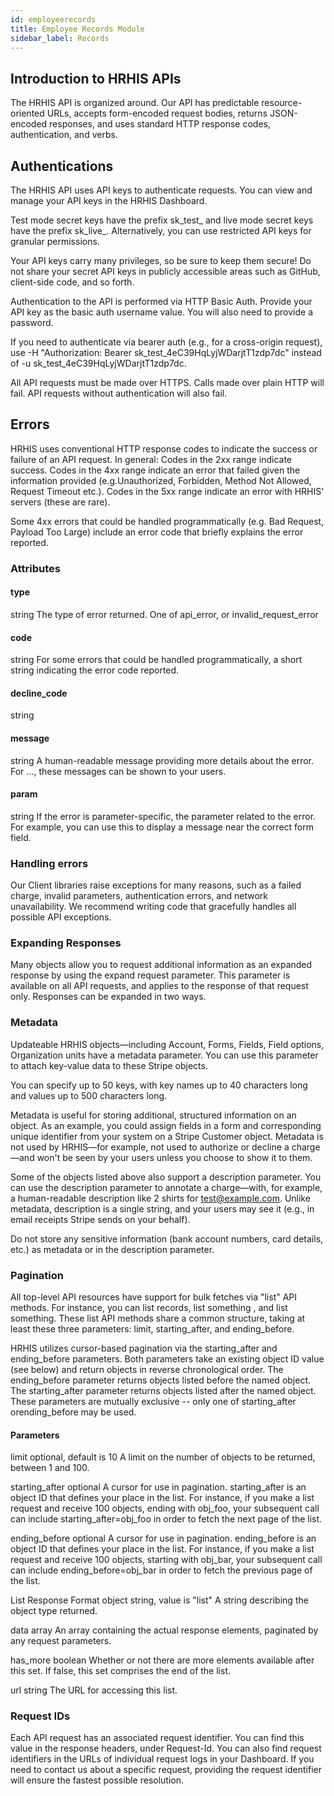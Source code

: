 ```yaml
---
id: employeerecords
title: Employee Records Module
sidebar_label: Records
---
```


## Introduction to HRHIS APIs 

The HRHIS API is organized around. Our API has predictable resource-oriented URLs, accepts form-encoded request bodies, returns JSON-encoded responses, and uses standard HTTP response codes, authentication, and verbs.

## Authentications
The HRHIS API uses API keys to authenticate requests. You can view and manage your API keys in the HRHIS Dashboard.

Test mode secret keys have the prefix sk_test_ and live mode secret keys have the prefix sk_live_. Alternatively, you can use restricted API keys for granular permissions.

Your API keys carry many privileges, so be sure to keep them secure! Do not share your secret API keys in publicly accessible areas such as GitHub, client-side code, and so forth.

Authentication to the API is performed via HTTP Basic Auth. Provide your API key as the basic auth username value. You will also need to provide a password.

If you need to authenticate via bearer auth (e.g., for a cross-origin request), use -H "Authorization: Bearer sk_test_4eC39HqLyjWDarjtT1zdp7dc" instead of -u sk_test_4eC39HqLyjWDarjtT1zdp7dc.

All API requests must be made over HTTPS. Calls made over plain HTTP will fail. API requests without authentication will also fail.

## Errors
HRHIS uses conventional HTTP response codes to indicate the success or failure of an API request. In general: Codes in the 2xx range indicate success. Codes in the 4xx range indicate an error that failed given the information provided (e.g.Unauthorized, Forbidden, Method Not Allowed, Request Timeout etc.). Codes in the 5xx range indicate an error with HRHIS' servers (these are rare).

Some 4xx errors that could be handled programmatically (e.g. Bad Request, Payload Too Large) include an error code that briefly explains the error reported.

### Attributes
#### type
string
The type of error returned. One of api_error, or invalid_request_error

#### code
string
For some errors that could be handled programmatically, a short string indicating the error code reported.

#### decline_code
string


#### message
string
A human-readable message providing more details about the error. For ..., these messages can be shown to your users.

#### param
string
If the error is parameter-specific, the parameter related to the error. For example, you can use this to display a message near the correct form field.

### Handling errors
Our Client libraries raise exceptions for many reasons, such as a failed charge, invalid parameters, authentication errors, and network unavailability. We recommend writing code that gracefully handles all possible API exceptions.

### Expanding Responses
Many objects allow you to request additional information as an expanded response by using the expand request parameter. This parameter is available on all API requests, and applies to the response of that request only. Responses can be expanded in two ways.

### Metadata
Updateable HRHIS objects—including Account, Forms, Fields, Field options, Organization units have a metadata parameter. You can use this parameter to attach key-value data to these Stripe objects.

You can specify up to 50 keys, with key names up to 40 characters long and values up to 500 characters long.

Metadata is useful for storing additional, structured information on an object. As an example, you could assign fields in a form and corresponding unique identifier from your system on a Stripe Customer object. Metadata is not used by HRHIS—for example, not used to authorize or decline a charge—and won't be seen by your users unless you choose to show it to them.

Some of the objects listed above also support a description parameter. You can use the description parameter to annotate a charge—with, for example, a human-readable description like 2 shirts for test@example.com. Unlike metadata, description is a single string, and your users may see it (e.g., in email receipts Stripe sends on your behalf).

Do not store any sensitive information (bank account numbers, card details, etc.) as metadata or in the description parameter.

### Pagination
All top-level API resources have support for bulk fetches via "list" API methods. For instance, you can list records, list something , and list something. These list API methods share a common structure, taking at least these three parameters: limit, starting_after, and ending_before.

HRHIS utilizes cursor-based pagination via the starting_after and ending_before parameters. Both parameters take an existing object ID value (see below) and return objects in reverse chronological order. The ending_before parameter returns objects listed before the named object. The starting_after parameter returns objects listed after the named object. These parameters are mutually exclusive -- only one of starting_after orending_before may be used.

#### Parameters
limit
optional, default is 10
A limit on the number of objects to be returned, between 1 and 100.

starting_after
optional
A cursor for use in pagination. starting_after is an object ID that defines your place in the list. For instance, if you make a list request and receive 100 objects, ending with obj_foo, your subsequent call can include starting_after=obj_foo in order to fetch the next page of the list.

ending_before
optional
A cursor for use in pagination. ending_before is an object ID that defines your place in the list. For instance, if you make a list request and receive 100 objects, starting with obj_bar, your subsequent call can include ending_before=obj_bar in order to fetch the previous page of the list.

List Response Format
object
string, value is "list"
A string describing the object type returned.

data
array
An array containing the actual response elements, paginated by any request parameters.

has_more
boolean
Whether or not there are more elements available after this set. If false, this set comprises the end of the list.

url
string
The URL for accessing this list.

### Request IDs

Each API request has an associated request identifier. You can find this value in the response headers, under Request-Id. You can also find request identifiers in the URLs of individual request logs in your Dashboard. If you need to contact us about a specific request, providing the request identifier will ensure the fastest possible resolution.

